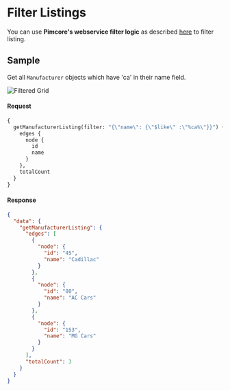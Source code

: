 # Filter Listings

You can use __Pimcore's webservice filter logic__
as described [here](https://pimcore.com/docs/pimcore/6.9/Development_Documentation/Web_Services/Query_Filters.html)
to filter listing.


## Sample
Get all `Manufacturer` objects which have 'ca' in their name field. 

![Filtered Grid](../../img/graphql/filtering.png)


#### Request
```graphql
{
  getManufacturerListing(filter: "{\"name\": {\"$like\" :\"%ca%\"}}") {
    edges {
      node {
        id
        name
      }
    },
    totalCount    
  }
}
```

#### Response
```json
{
  "data": {
    "getManufacturerListing": {
      "edges": [
        {
          "node": {
            "id": "45",
            "name": "Cadillac"
          }
        },
        {
          "node": {
            "id": "80",
            "name": "AC Cars"
          }
        },
        {
          "node": {
            "id": "153",
            "name": "MG Cars"
          }
        }
      ],
      "totalCount": 3
    }
  }
}
```


